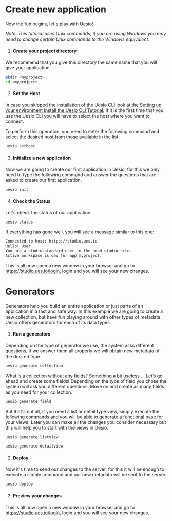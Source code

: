 # Create new application

Now the fun begins, let's play with Uesio!

_Note: This tutorial uses Unix commands, if you are using Windows you may need to change certain Unix commands to the Windows equivalent._

1. #### Create your project directory

We recommend that you give this directory the same name that you will give your application.

```bash
mkdir <myproject>
cd <myproject>
```

2. #### Set the Host

In case you skipped the installation of the Uesio CLI look at the [Setting up your environment Install the Uesio CLI Tutorial.](https://duckduckgo.com)
If it is the first time that you use the Uesio CLI you will have to select the host where you want to connect.

To perform this operation, you need to enter the following command and select the desired host from those available in the list.

```bash
uesio sethost
```

3. #### Initialize a new application

Now we are going to create our first application in Uesio, for this we only need to type the following command and answer the questions that are asked to create our first application.

```bash
uesio init
```

4. #### Check the Status

Let's check the status of our application.

```bash
uesio status
```

If everything has gone well, you will see a message similar to this one:

```bash
Connected to host: https://studio.ues.io
Hello! User
You are a studio.standard user in the prod_studio site.
Active workspace is dev for app myproject.

```

This is all now open a new window in your browser and go to https://studio.ues.io/login, login and you will see your new changes.

# Generators

Generators help you build an entire application or just parts of an application in a fast and safe way. In this example we are going to create a new collection, but have fun playing around with other types of metadata. Uesio offers generators for each of its data types.

1. #### Run a generators

Depending on the type of generator we use, the system asks different questions, if we answer them all properly we will obtain new metadata of the desired type.

```bash
uesio generate collection
```

What is a collection without any fields? Something a bit useless …
Let’s go ahead and create some fields! Depending on the type of field you chose the system will ask you different questions.
Move on and create as many fields as you need for your collection.

```bash
uesio generate field
```

But that's not all, if you need a list or detail type view, simply execute the following commands and you will be able to generate a functional base for your views. Later you can make all the changes you consider necessary but this will help you to start with the views in Uesio.

```bash
uesio generate listview
```

```bash
uesio generate detailview
```

2. #### Deploy

Now it's time to send our changes to the server, for this it will be enough to execute a simple command and our new metadata will be sent to the server.

```bash
uesio deploy
```

3. #### Preview your changes

This is all now open a new window in your browser and go to https://studio.ues.io/login, login and you will see your new changes.
